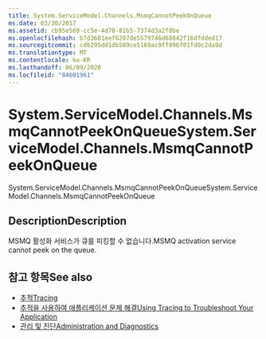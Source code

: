 ```yaml
---
title: System.ServiceModel.Channels.MsmqCannotPeekOnQueue
ms.date: 03/30/2017
ms.assetid: cb95e569-cc5e-4d70-81b5-7374d3a2f8be
ms.openlocfilehash: b7d3681eef6207de5579746d68842f16dfdded17
ms.sourcegitcommit: cdb295dd1db589ce5169ac9ff096f01fd0c2da9d
ms.translationtype: MT
ms.contentlocale: ko-KR
ms.lasthandoff: 06/09/2020
ms.locfileid: "84601961"
---
```

# <a name="systemservicemodelchannelsmsmqcannotpeekonqueue"></a><span data-ttu-id="696e2-102">System.ServiceModel.Channels.MsmqCannotPeekOnQueue</span><span class="sxs-lookup"><span data-stu-id="696e2-102">System.ServiceModel.Channels.MsmqCannotPeekOnQueue</span></span>
<span data-ttu-id="696e2-103">System.ServiceModel.Channels.MsmqCannotPeekOnQueue</span><span class="sxs-lookup"><span data-stu-id="696e2-103">System.ServiceModel.Channels.MsmqCannotPeekOnQueue</span></span>  
  
## <a name="description"></a><span data-ttu-id="696e2-104">Description</span><span class="sxs-lookup"><span data-stu-id="696e2-104">Description</span></span>  
 <span data-ttu-id="696e2-105">MSMQ 활성화 서비스가 큐를 피킹할 수 없습니다.</span><span class="sxs-lookup"><span data-stu-id="696e2-105">MSMQ activation service cannot peek on the queue.</span></span>  
  
## <a name="see-also"></a><span data-ttu-id="696e2-106">참고 항목</span><span class="sxs-lookup"><span data-stu-id="696e2-106">See also</span></span>

- [<span data-ttu-id="696e2-107">추적</span><span class="sxs-lookup"><span data-stu-id="696e2-107">Tracing</span></span>](index.md)
- [<span data-ttu-id="696e2-108">추적을 사용하여 애플리케이션 문제 해결</span><span class="sxs-lookup"><span data-stu-id="696e2-108">Using Tracing to Troubleshoot Your Application</span></span>](using-tracing-to-troubleshoot-your-application.md)
- [<span data-ttu-id="696e2-109">관리 및 진단</span><span class="sxs-lookup"><span data-stu-id="696e2-109">Administration and Diagnostics</span></span>](../index.md)
